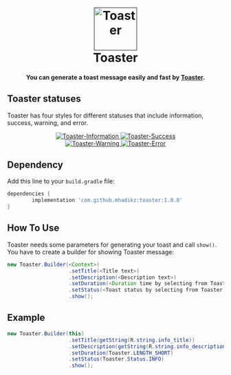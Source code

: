 <h1 align="center">
  <br>
  <a href=""><img src="https://user-images.githubusercontent.com/22215824/88429873-ac11d280-ce0c-11ea-9de7-010353e6d32d.png" alt="Toaster" width="100"></a>
  <br>
  Toaster
  <br>
</h1>

<h4 align="center">You can generate a toast message easily and fast by <a href="https://github.com/mhadikz/Toaster/" target="_blank">Toaster</a>.</h4>

## Toaster statuses

Toaster has four styles for different statuses that include information, success, warning, and error.

<p align="center">
  <a href="https://github.com/mhadikz/Toaster">
    <img src="https://user-images.githubusercontent.com/22215824/88429645-3dcd1000-ce0c-11ea-9a72-0a8561887e7e.png" alt="Toaster-Information">
  </a>
  
  <a href="https://github.com/mhadikz/Toaster">
    <img src="https://user-images.githubusercontent.com/22215824/88429672-46bde180-ce0c-11ea-83a5-db3329694372.png" alt="Toaster-Success">
  </a>
  <br>
  <a href="https://github.com/mhadikz/Toaster">
    <img src="https://user-images.githubusercontent.com/22215824/88429690-4f161c80-ce0c-11ea-8ce7-64d46d6a7f6c.png" alt="Toaster-Warning">
  </a>
  
  <a href="https://github.com/mhadikz/Toaster">
    <img src="https://user-images.githubusercontent.com/22215824/88429709-563d2a80-ce0c-11ea-981b-037fe49a45f2.png" alt="Toaster-Error">
  </a>

</p>


## Dependency

Add this line to your `build.gradle` file:

```gradle
dependencies {
	    implementation 'com.github.mhadikz:toaster:1.0.0'
}
```
## How To Use

Toaster needs some parameters for generating your toast and call `show()`. You have to create a builder for showing Toaster message:

```java
new Toaster.Builder(<Context>)
                    .setTitle(<Title text>)
                    .setDescription(<Description text>)
                    .setDuration(<Duration time by selecting from Toaster>)
                    .setStatus(<Toast status by selecting from Toaster.Status>)
                    .show();
```

## Example
```java
new Toaster.Builder(this)
                    .setTitle(getString(R.string.info_title))
                    .setDescription(getString(R.string.info_description))
                    .setDuration(Toaster.LENGTH_SHORT)
                    .setStatus(Toaster.Status.INFO)
                    .show();
```

